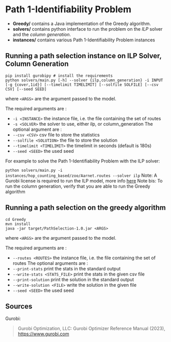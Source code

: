 # Path 1-Identifiability Problem

- **Greedy/** contains a Java implementation of the Greedy algorithm.
- **solvers/** contains python interface to run the problem on the *ILP* solver and the *column generation*.
- **instances/** contains various Path 1-Identifiability Problem instances

Running a path selection instance on ILP Solver, Column Generation
--------------------------------------------------------

```
pip install gurobipy # install the requirements
python solvers/main.py [-h] --solver {ilp,column_generation} -i INPUT [-g {cover,1id}] [--timelimit TIMELIMIT] [--solfile SOLFILE] [--csv CSV] [--seed SEED]
```
where ``<ARGS>`` are the argument passed to the model.

The required arguments are :
- ``-i <INSTANCE>`` the instance file, i.e. the file containing the set of routes
- ``-s <SOLVER>`` the solver to use, either ilp, or column_generation
The optional argument are :
- ``--csv <CSV>`` csv file to store the statistics
- ``--solfile <SOLUTION>`` the file to store the solution
- ``--timelimit <TIMELIMIT>`` the timelimit in seconds (default is 180s)
- ``--seed <SEED>`` the used seed

For example to solve the Path 1-Identifiability Problem with the ILP solver:

```python solvers/main.py -i instances/hop_counting_based/zoo/Aarnet.routes --solver ilp```
Note: A Gurobi license is required to run the ILP model, more info [here](https://www.gurobi.com/solutions/licensing/)
Note bis: To run the column generation, verify that you are able to run the Greedy algorithm

Running a path selection on the greedy algorithm
-----------------------------------

```
cd Greedy
mvn install
java -jar target/PathSelection-1.0.jar <ARGS>
```
where ``<ARGS>`` are the argument passed to the model.

The required arguments are :
- ``--routes <ROUTES>`` the instance file, i.e. the file containing the set of routes
The optional arguments are :
- ``--print-stats`` print the stats in the standard output
- ``--write-stats <STATS_FILE>`` print the stats in the given csv file
- ``--print-solution`` print the solution in the standard output
- ``--write-solution <FILE>`` write the solution in the given file
- ``--seed <SEED>`` the used seed


Sources
-------

Gurobi:
>Gurobi Optimization, LLC: Gurobi Optimizer Reference Manual (2023), 
> https://www.gurobi.com
